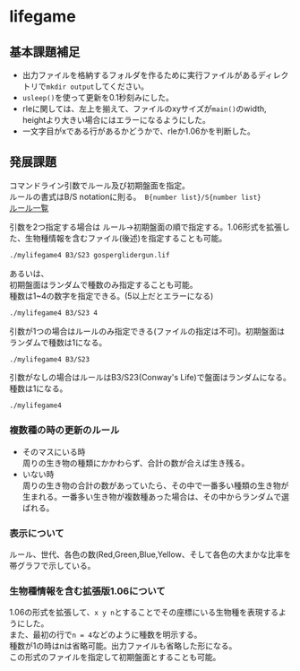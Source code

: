 # lifegame
## 基本課題補足
* 出力ファイルを格納するフォルダを作るために実行ファイルがあるディレクトリで`mkdir output`してください。
* `usleep()`を使って更新を0.1秒刻みにした。  
* rleに関しては、左上を揃えて、ファイルのxyサイズが`main()`のwidth, heightより大きい場合にはエラーになるようにした。  
* 一文字目がxである行があるかどうかで、rleか1.06かを判断した。

## 発展課題
コマンドライン引数でルール及び初期盤面を指定。  
ルールの書式はB/S notationに則る。` B{number list}/S{number list}`  
[ルール一覧](https://www.conwaylife.com/wiki/List_of_Life-like_cellular_automata)  
 
引数を2つ指定する場合は ルール→初期盤面の順で指定する。1.06形式を拡張した、生物種情報を含むファイル(後述)を指定することも可能。
```bash
./mylifegame4 B3/S23 gosperglidergun.lif
```
あるいは、  
初期盤面はランダムで種数のみ指定することも可能。  
種数は1~4の数字を指定できる。(5以上だとエラーになる)  
```bash
./mylifegame4 B3/S23 4
```

引数が1つの場合はルールのみ指定できる(ファイルの指定は不可)。初期盤面はランダムで種数は1になる。
```bash
./mylifegame4 B3/S23
```
引数がなしの場合はルールはB3/S23(Conway's Life)で盤面はランダムになる。種数は1になる。
```bash
./mylifegame4
```
### 複数種の時の更新のルール
* そのマスにいる時  
周りの生き物の種類にかかわらず、合計の数が合えば生き残る。  
* いない時  
周りの生き物の合計の数があっていたら、その中で一番多い種類の生き物が生まれる。一番多い生き物が複数種あった場合は、その中からランダムで選ばれる。
### 表示について
ルール、世代、各色の数(Red,Green,Blue,Yellow、そして各色の大まかな比率を帯グラフで示している。
### 生物種情報を含む拡張版1.06について
1.06の形式を拡張して、`x y n`とすることでその座標にいる生物種を表現するようにした。  
また、最初の行で`n = 4`などのように種数を明示する。    
種数が1の時はnは省略可能。出力ファイルも省略した形になる。  
この形式のファイルを指定して初期盤面とすることも可能。